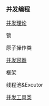 ### 并发编程


[并发理论](/Java/并发编程/并发理论.html)

锁

原子操作类

[并发容器](/Java/并发编程/并发容器.html)

框架

线程池&Excutor


[并发工具类](/Java/并发编程/并发工具类.html)



